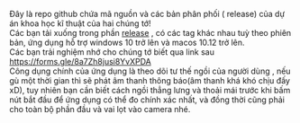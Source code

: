 Đây là repo github chứa mã nguồn và các bản phân phối ( release) của dự án khoa học kĩ thuật của hai chúng tớ!     
Các bạn tải xuống trong phần [release](https://github.com/tnhannnn/appkiemtradangngoi/releases) , có các tag khác nhau tuỳ theo phiên bản, ứng dụng hỗ trợ windows 10 trở lên và macos 10.12 trở lên.   
Các bạn trải nghiệm nhớ cho chúng tớ biết qua link sau https://forms.gle/8a7Zh8jusi8YvXPDA  
Công dụng chính của ứng dụng là theo dõi tư thế ngồi của người dùng , nếu gù một thời gian thì sẽ phát âm thanh thông báo(âm thanh khá khó chịu đấy xD), tuy nhiên bạn cần biết cách ngồi thẳng lưng và thoải mái trước khi bấm nút bắt đầu để ứng dụng có thể đo chính xác nhất, và đồng thời cũng phải cho toàn bộ phần đầu và vai lọt vào camera nhé.
